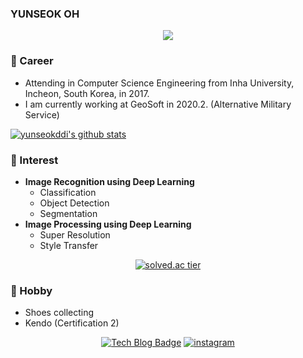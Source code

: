 ### YUNSEOK OH

<div align=center>

![](https://komarev.com/ghpvc/?username=yunseokddi&color=brightgreen)

</div>

### 🔭 Career
- Attending in Computer Science Engineering from Inha University, Incheon, South Korea, in 2017.
- I am currently working at GeoSoft in 2020.2. (Alternative Military Service)  

[![yunseokddi's github stats](https://github-readme-stats.vercel.app/api?username=yunseokddi)](https://github.com/anuraghazra/github-readme-stats)

### 🌱 Interest
- **Image Recognition using Deep Learning**
    - Classification
    - Object Detection
    - Segmentation
- **Image Processing using Deep Learning**
    - Super Resolution
    - Style Transfer

<div align=center>
    
[![solved.ac tier](http://mazassumnida.wtf/api/generate_badge?boj=oys5339)](https://solved.ac/oys5339)

</div>

### 👯 Hobby
- Shoes collecting
- Kendo (Certification 2)



<div align=center>
  
[![Tech Blog Badge](http://img.shields.io/badge/-Tech%20blog-black?style=flat-square&logo=github&link=https://ys-cs17.tistory.com/)](https://ys-cs17.tistory.com/)
[![instagram](http://img.shields.io/badge/Instagram-FFFFFF?style=flat-square&logo=Instagram&link=https://www.instagram.com/ys_cs17/)](https://www.instagram.com/ys_cs17/)

</div>
  
  
  
<!--
**yunseokddi/yunseokddi** is a ✨ _special_ ✨ repository because its `README.md` (this file) appears on your GitHub profile.




Here are some ideas to get you started:

- 🔭 I’m currently working on ...
- 🌱 I’m currently learning ...
- 👯 I’m looking to collaborate on ...
- 🤔 I’m looking for help with ...
- 💬 Ask me about ...
- 📫 How to reach me: ...
- 😄 Pronouns: ...
- ⚡ Fun fact: ...
-->
